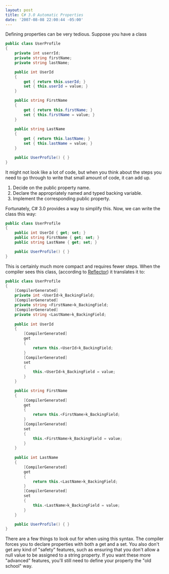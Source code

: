 ```yaml
---
layout: post
title: C# 3.0 Automatic Properties
date: '2007-08-08 22:00:44 -05:00'
---
```


Defining properties can be very tedious. Suppose you have a class 

```csharp
public class UserProfile
{
    private int userrId;
    private string firstName;
    private string lastName;

    public int UserId
    {
        get { return this.userId; }
        set { this.userId = value; }
    }

    public string FirstName
    {
        get { return this.firstName; }
        set { this.firstName = value; }
    }
    
    public string LastName
    {
        get { return this.lastName; }
        set { this.lastName = value; }
    }

    public UserProfile() { }   
}
```

It might not look like a lot of code, but when you think about the steps you need to go through to write that small amount of code, it can add up.

1.  Decide on the public property name. 
2.  Declare the appropriately named and typed backing variable. 
3.  Implement the corresponding public property.


Fortunately, C# 3.0 provides a way to simplify this. Now, we can write the class this way:

```csharp
public class UserProfile
{
    public int UserId { get; set; }
    public string FirstName { get; set; }
    public string LastName { get; set; }

    public UserProfile() { }
}
```

This is certainly much more compact and requires fewer steps. When the compiler sees this class, (according to [Reflector](http://www.aisto.com/roeder/dotnet/)) it translates it to:

```csharp
public class UserProfile
{
    [CompilerGenerated]
    private int <UserId>k_BackingField;
    [CompilerGenerated]
    private string <FirstName>k_BackingField;
    [CompilerGenerated]
    private string <LastName>k_BackingField;
    
    public int UserId
    {
        [CompilerGenerated]
        get
        {
            return this.<UserId>k_BackingField;
        }
        [CompilerGenerated]
        set
        {
            this.<UserId>k_BackingField = value;
        }
    }

    public string FirstName
    {
        [CompilerGenerated]
        get
        {
            return this.<FirstName>k_BackingField;
        }
        [CompilerGenerated]
        set
        {
            this.<FirstName>k_BackingField = value;
        }
    }
            
    public int LastName
    {
        [CompilerGenerated]
        get
        {
            return this.<LastName>k_BackingField;
        }
        [CompilerGenerated]
        set
        {
            this.<LastName>k_BackingField = value;
        }
    }

    public UserProfile() { }           
}
```

There are a few things to look out for when using this syntax. The compiler forces you to declare properties with both a get and a set. You also don't get any kind of "safety" features, such as ensuring that you don't allow a null value to be assigned to a string property. If you want these more "advanced" features, you'll still need to define your property the "old school" way.
